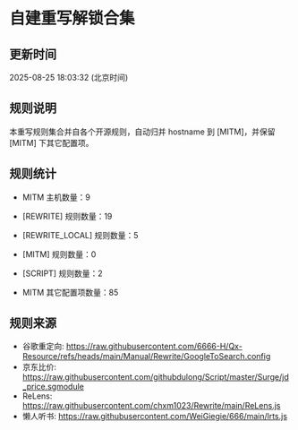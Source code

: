 # 自建重写解锁合集

## 更新时间
2025-08-25 18:03:32 (北京时间)

## 规则说明
本重写规则集合并自各个开源规则，自动归并 hostname 到 [MITM]，并保留 [MITM] 下其它配置项。

## 规则统计
- MITM 主机数量：9
- [REWRITE] 规则数量：19
- [REWRITE_LOCAL] 规则数量：5
- [MITM] 规则数量：0
- [SCRIPT] 规则数量：2

- MITM 其它配置项数量：85

## 规则来源
- 谷歌重定向: https://raw.githubusercontent.com/6666-H/Qx-Resource/refs/heads/main/Manual/Rewrite/GoogleToSearch.config
- 京东比价: https://raw.githubusercontent.com/githubdulong/Script/master/Surge/jd_price.sgmodule
- ReLens: https://raw.githubusercontent.com/chxm1023/Rewrite/main/ReLens.js
- 懒人听书: https://raw.githubusercontent.com/WeiGiegie/666/main/lrts.js
